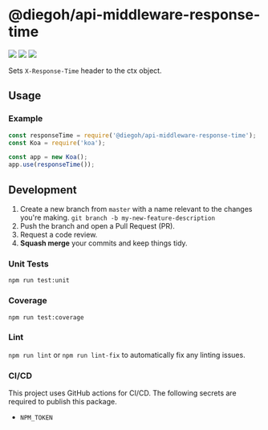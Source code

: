 # @diegoh/api-middleware-response-time

![](https://github.com/diegoh/api-middleware-response-time/workflows/Test/badge.svg) ![](https://github.com/diegoh/api-middleware-response-time/workflows/Security/badge.svg) ![](https://github.com/diegoh/api-middleware-response-time/workflows/Publish/badge.svg)

Sets `X-Response-Time` header to the ctx object.

## Usage

### Example

```js
const responseTime = require('@diegoh/api-middleware-response-time');
const Koa = require('koa');

const app = new Koa();
app.use(responseTime());
```

## Development

1. Create a new branch from `master` with a name relevant to the changes you're making. `git branch -b my-new-feature-description`
2. Push the branch and open a Pull Request (PR).
3. Request a code review.
4. **Squash merge** your commits and keep things tidy.

### Unit Tests

`npm run test:unit`

### Coverage

`npm run test:coverage`

### Lint

`npm run lint` or `npm run lint-fix` to automatically fix any linting issues.

### CI/CD

This project uses GitHub actions for CI/CD.
The following secrets are required to publish this package.

- `NPM_TOKEN`
